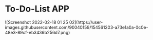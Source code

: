 <h1>To-Do-List APP</h1>
![Screenshot 2022-02-18 01 25 02](https://user-images.githubusercontent.com/90040159/154561203-a73e1a0a-0c0e-48e3-89cf-eb3436b256d7.png)
